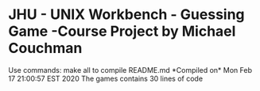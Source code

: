 <h1>JHU - UNIX Workbench - Guessing Game -Course Project by Michael Couchman</h1> 
Use commands: make all to compile README.md
*Compiled on* 
Mon Feb 17 21:00:57 EST 2020
The games contains 30 lines of code
